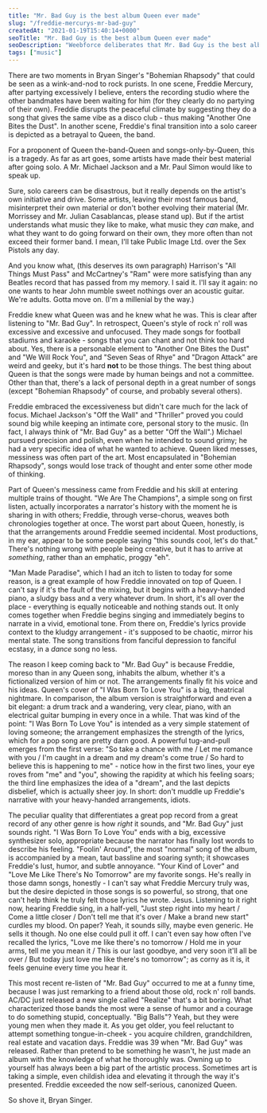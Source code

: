 ```yaml
---
title: "Mr. Bad Guy is the best album Queen ever made"
slug: "/freddie-mercurys-mr-bad-guy"
createdAt: "2021-01-19T15:40:14+0000"
seoTitle: "Mr. Bad Guy is the best album Queen ever made"
seoDescription: "Weebforce deliberates that Mr. Bad Guy is the best album Queen ever made. Yes, we know it's Freddie Mercury's sole solo album. Doesn't change a thing."
tags: ["music"]
---
```

There are two moments in Bryan Singer's "Bohemian Rhapsody" that could be seen as a wink-and-nod to rock purists. In one scene, Freddie Mercury, after partying excessively I believe, enters the recording studio where the other bandmates have been waiting for him (for they clearly do no partying of their own). Freddie disrupts the peaceful climate by suggesting they do a song that gives the same vibe as a disco club - thus making "Another One Bites the Dust". In another scene, Freddie's final transition into a solo career is depicted as a betrayal to Queen, the band.

For a proponent of Queen the-band-Queen and songs-only-by-Queen, this is a tragedy. As far as art goes, some artists have made their best material after going solo. A Mr. Michael Jackson and a Mr. Paul Simon would like to speak up.

Sure, solo careers can be disastrous, but it really depends on the artist's own initiative and drive. Some artists, leaving their most famous band, misinterpret their own material or don't bother evolving their material (Mr. Morrissey and Mr. Julian Casablancas, please stand up). But if the artist understands what music they like to make, what music they *can* make, and what they want to do going forward on their own, they more often than not exceed their former band. I mean, I'll take Public Image Ltd. over the Sex Pistols any day.

And you know what, (this deserves its own paragraph) Harrison's "All Things Must Pass" and McCartney's "Ram" were more satisfying than any Beatles record that has passed from my memory. I said it. I'll say it again: no one wants to hear John mumble sweet nothings over an acoustic guitar. We're adults. Gotta move on. (I'm a millenial by the way.)

Freddie knew what Queen was and he knew what he was. This is clear after listening to "Mr. Bad Guy". In retrospect, Queen's style of rock n' roll was excessive and excessive and unfocused. They made songs for football stadiums and karaoke - songs that you can chant and not think too hard about. Yes, there is a personable element to "Another One Bites the Dust" and "We Will Rock You", and "Seven Seas of Rhye" and "Dragon Attack" are weird and geeky, but it's hard **not** to be those things. The best thing about Queen is that the songs were made by human beings and not a committee. Other than that, there's a lack of personal depth in a great number of songs (except "Bohemian Rhapsody" of course, and probably several others).

Freddie embraced the excessiveness but didn't care much for the lack of focus. Michael Jackson's "Off the Wall" and "Thriller" proved you could sound big while keeping an intimate core, personal story to the music. (In fact, I always think of "Mr. Bad Guy" as a better "Off the Wall".) Michael pursued precision and polish, even when he intended to sound grimy; he had a very specific idea of what he wanted to achieve. Queen liked messes, messiness was often part of the art. Most encapsulated in "Bohemian Rhapsody", songs would lose track of thought and enter some other mode of thinking.

Part of Queen's messiness came from Freddie and his skill at entering multiple trains of thought. "We Are The Champions", a simple song on first listen, actually incorporates a narrator's history with the moment he is sharing in with others; Freddie, through verse-chorus, weaves both chronologies together at once. The worst part about Queen, honestly, is that the arrangements around Freddie seemed incidental. Most productions, in my ear, appear to be some people saying "this sounds cool, let's do that." There's nothing wrong with people being creative, but it has to arrive at *something*, rather than an emphatic, proggy "eh".

"Man Made Paradise", which I had an itch to listen to today for some reason, is a great example of how Freddie innovated on top of Queen. I can't say if it's the fault of the mixing, but it begins with a heavy-handed piano, a sludgy bass and a very whatever drum. In short, it's all over the place - everything is equally noticeable and nothing stands out. It only comes together when Freddie begins singing and immediately begins to narrate in a vivid, emotional tone. From there on, Freddie's lyrics provide context to the kludgy arrangement - it's supposed to be chaotic, mirror his mental state. The song transitions from fanciful depression to fanciful ecstasy, in a *dance* song no less.

The reason I keep coming back to "Mr. Bad Guy" is because Freddie, moreso than in any Queen song, inhabits the album, whether it's a fictionalized version of him or not. The arrangements finally fit his voice and his ideas. Queen's cover of "I Was Born To Love You" is a big, theatrical nightmare. In comparison, the album version is straightforward and even a bit elegant: a drum track and a wandering, very clear, piano, with an electrical guitar bumping in every once in a while. That was kind of the point: "I Was Born To Love You" is intended as a very simple statement of loving someone; the arrangement emphasizes the strength of the lyrics, which for a pop song are pretty darn good. A powerful tug-and-pull emerges from the first verse: "So take a chance with me / Let me romance with you / I'm caught in a dream and my dream's come true / So hard to believe this is happening to me" - notice how in the first two lines, your eye roves from "me" and "you", showing the rapidity at which his feeling soars; the third line emphasizes the idea of a "dream", and the last depicts disbelief, which is actually sheer joy. In short: don't muddle up Freddie's narrative with your heavy-handed arrangements, idiots.

The peculiar quality that differentiates a great pop record from a great record of any other genre is how *right* it sounds, and "Mr. Bad Guy" just sounds right. "I Was Born To Love You" ends with a big, excessive synthesizer solo, appropriate because the narrator has finally lost words to describe his feeling. "Foolin' Around", the most "normal" song of the album, is accompanied by a mean, taut bassline and soaring synth; it showcases Freddie's lust, humor, and subtle annoyance. "Your Kind of Lover" and "Love Me Like There's No Tomorrow" are my favorite songs. He's really in those damn songs, honestly - I can't say what Freddie Mercury truly was, but the desire depicted in those songs is so powerful, so strong, that one can't help think he truly felt those lyrics he wrote. Jesus. Listening to it right now, hearing Freddie sing, in a half-yell, "Just step right into my heart / Come a little closer / Don't tell me that it's over / Make a brand new start" curdles my blood. On paper? Yeah, it sounds silly, maybe even generic. He sells it though. No one else could pull it off. I can't even say how often I've recalled the lyrics, "Love me like there's no tomorrow / Hold me in your arms, tell me you mean it / This is our last goodbye, and very soon it'll all be over / But today just love me like there's no tomorrow"; as corny as it is, it feels genuine every time you hear it.

This most recent re-listen of "Mr. Bad Guy" occurred to me at a funny time, because I was just remarking to a friend about those old, rock n' roll bands. AC/DC just released a new single called "Realize" that's a bit boring. What characterized those bands the most were a sense of humor and a courage to do something stupid, conceptually. "Big Balls"? Yeah, but they were young men when they made it. As you get older, you feel reluctant to attempt something tongue-in-cheek - you acquire children, grandchildren, real estate and vacation days. Freddie was 39 when "Mr. Bad Guy" was released. Rather than pretend to be something he wasn't, he just made an album with the knowledge of what he thoroughly was. Owning up to yourself has always been a big part of the artistic process. Sometimes art is taking a simple, even childish idea and elevating it through the way it's presented. Freddie exceeded the now self-serious, canonized Queen.

So shove it, Bryan Singer.